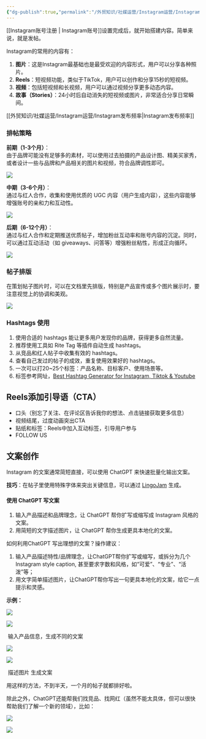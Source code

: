 ```yaml
---
{"dg-publish":true,"permalink":"/外贸知识/社媒运营/Instagram运营/Instagram内容搭建/"}
---
```



[[Instagram账号注册 \| Instagram账号]]设置完成后，就开始搭建内容。简单来说，就是发帖。

Instagram的常用的内容有：
1. **图片**：这是Instagram最基础也是最受欢迎的内容形式，用户可以分享各种照片。
2. **Reels**：短视频功能，类似于TikTok，用户可以创作和分享15秒的短视频。
3. **视频**：包括短视频和长视频，用户可以通过视频分享更多动态内容。
4. **故事（Stories）**：24小时后自动消失的短视频或图片，非常适合分享日常瞬间。

[[外贸知识/社媒运营/Instagram运营/Instagram发布频率\|Instagram发布频率]]

### 排帖策略

**前期（1-3个月）**：  
由于品牌可能没有足够多的素材，可以使用过去拍摄的产品设计图、精美买家秀，或者设计一些与品牌和产品相关的图片和视频，符合品牌调性即可。

![](https://img.amz123.com/upload/thread_wx_img/20230309/6409e32458e84.jpg)

**中期（3-6个月）**：  
通过与红人合作，收集和使用优质的 UGC 内容（用户生成内容），这些内容能够增强账号的亲和力和互动性。

![](https://img.amz123.com/upload/thread_wx_img/20230309/6409e324be71a.jpg)

**后期（6-12个月）**：  
通过与红人合作和定期推送优质帖子，增加粉丝互动率和账号内容的沉淀。同时，可以通过互动活动（如 giveaways、问答等）增强粉丝粘性，形成正向循环。

![](https://img.amz123.com/upload/thread_wx_img/20230309/6409e325093a1.jpg)

### 帖子排版

在策划帖子图片时，可以在文档里先排版，特别是产品宣传或多个图片展示时，要注意视觉上的协调和美观。

![](https://img.amz123.com/upload/thread_wx_img/20230309/6409e3256a7d2.jpg)

### Hashtags 使用

1. 使用合适的 hashtags 能让更多用户发现你的品牌，获得更多自然流量。
2. 推荐使用工具如 Rite Tag 等插件自动生成 hashtags。
3. 从竞品和红人帖子中收集有效的 hashtags。
4. 查看自己发过的帖子的成效，重复使用效果好的 hashtags。
5. 一次可以打20~25个标签：产品名称、目标客户、使用场景等。
6. 标签参考网址，[Best Hashtag Generator for Instagram, Tiktok & Youtube](https://displaypurposes.com/)

## Reels添加引导语（CTA）

- 口头（别忘了关注、在评论区告诉我你的想法、点击链接获取更多信息）
- 视频结尾，过度动画突出CTA
- 贴纸和标签：Reels中加入互动标签，引导用户参与
- FOLLOW US

## 文案创作

Instagram 的文案通常简短直接，可以使用 ChatGPT 来快速批量化输出文案。  

**技巧**：在帖子里使用特殊字体来突出关键信息，可以通过 [LingoJam](https://lingojam.com/FontsForInstagram) 生成。

#### 使用 ChatGPT 写文案

1. 输入产品描述和品牌理念，让 ChatGPT 帮你扩写或缩写成 Instagram 风格的文案。
2. 用简短的文字描述图片，让 ChatGPT 帮你生成更具本地化的文案。

如何利用ChatGPT 写出理想的文案？操作建议：

1. 输入产品描述特性/品牌理念，让ChatGPT帮你扩写或缩写，或拆分为几个Instagram style caption, 甚至要求字数和风格，如“可爱”、“专业”、“活泼”等；
2. 用文字简单描述图片，让ChatGPT帮你写出一句更具本地化的文案，给它一点提示和灵感。

**示例：** 

![](https://img.amz123.com/upload/thread_wx_img/20230309/6409e326b738e.jpg)

![](https://img.amz123.com/upload/thread_wx_img/20230309/6409e32703993.jpg)

 输入产品信息，生成不同的文案

![](https://img.amz123.com/upload/thread_wx_img/20230309/6409e3273c17b.jpg)

![](https://img.amz123.com/upload/thread_wx_img/20230309/6409e327cf702.jpg)

 描述图片 生成文案

用这样的方法，不到半天，一个月的帖子就都排好啦。

除此之外，ChatGPT还能帮我们找竞品、找网红（虽然不能太具体，但可以很快帮助我们了解一个新的领域），比如：

![](https://img.amz123.com/upload/thread_wx_img/20230309/6409e328017de.jpg)

![](https://img.amz123.com/upload/thread_wx_img/20230309/6409e32847cac.jpg)

